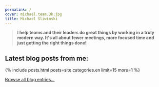 ```yaml
---
permalink: /
cover: michael.team.3k.jpg
title: Michael Sliwinski
---
```


> **I help teams and their leaders do great things by working in a truly modern way. It's all about fewer meetings, more focused time and just getting the right things done!**

## Latest blog posts from me:

{% include posts.html posts=site.categories.en limit=15 more=1 %}

[Browse all blog entries…](/archive/)
